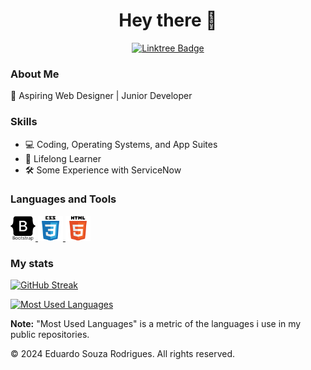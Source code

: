 <h1 align="center">Hey there 👋</h1>
<div align="center">
  <a href="https://linktr.ee/eduardo2580">
    <img src="https://img.shields.io/badge/Linktree-9c27b0?style=flat-square&logo=linktree&logoColor=white" alt="Linktree Badge">
  </a>
</div>

### About Me

🚀 Aspiring Web Designer | Junior Developer

### Skills
- 💻 Coding, Operating Systems, and App Suites
- 🌟 Lifelong Learner
- 🛠 Some Experience with ServiceNow

### Languages and Tools

<p align="left"> <a href="https://getbootstrap.com" target="_blank" rel="noreferrer"> <img src="https://raw.githubusercontent.com/devicons/devicon/master/icons/bootstrap/bootstrap-plain-wordmark.svg" alt="bootstrap" width="40" height="40"/> </a> <a href="https://www.w3schools.com/css/" target="_blank" rel="noreferrer"> <img src="https://raw.githubusercontent.com/devicons/devicon/master/icons/css3/css3-original-wordmark.svg" alt="css3" width="40" height="40"/> </a> <a href="https://www.w3.org/html/" target="_blank" rel="noreferrer"> <img src="https://raw.githubusercontent.com/devicons/devicon/master/icons/html5/html5-original-wordmark.svg" alt="html5" width="40" height="40"/> </a> </p>

### My stats
[![GitHub Streak](http://github-readme-streak-stats.herokuapp.com?user=eduardo2580&theme=dark&background=000000)](https://git.io/streak-stats)

[![Most Used Languages](https://github-readme-stats.vercel.app/api/top-langs/?username=eduardo2580&layout=compact&theme=vision-friendly-dark)](https://github.com/anuraghazra/github-readme-stats)

**Note:** "Most Used Languages" is a metric of the languages i use in my public repositories.

© 2024 Eduardo Souza Rodrigues. All rights reserved.
